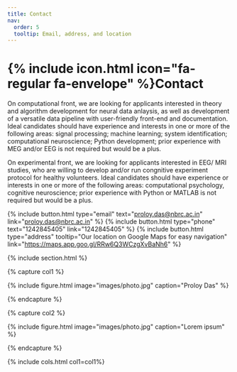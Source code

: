 ```yaml
---
title: Contact
nav:
  order: 5
  tooltip: Email, address, and location
---
```


# {% include icon.html icon="fa-regular fa-envelope" %}Contact

On computational front, we are looking for applicants interested in theory and algorithm development for neural data anlaysis, as well as development of a versatile data pipeline with user-friendly front-end and documentation. Ideal candidates should have experience and interests in one or more of the following areas: signal processing; machine learning; system identification; computational neuroscience; Python development; prior experience with MEG and/or EEG is not required but would be a plus.

On experimental front, we are looking for applicants interested in EEG/ MRI studies, who are willing to develop and/or run congnitive experiment protocol for healthy volunteers. Ideal candidates should have experience or interests in one or more of the following areas: computational psychology, cognitive neuroscience; prior experience with Python or MATLAB is not required but would be a plus. 

{%
  include button.html
  type="email"
  text="proloy.das@nbrc.ac.in"
  link="proloy.das@nbrc.ac.in"
%}
{%
  include button.html
  type="phone"
  text="1242845405"
  link="1242845405"
%}
{%
  include button.html
  type="address"
  tooltip="Our location on Google Maps for easy navigation"
  link="https://maps.app.goo.gl/RRw6Q3WCzgXvBaNh6"
%}

{% include section.html %}

{% capture col1 %}

{%
  include figure.html
  image="images/photo.jpg"
  caption="Proloy Das"
%}

{% endcapture %}

{% capture col2 %}

{%
  include figure.html
  image="images/photo.jpg"
  caption="Lorem ipsum"
%}

{% endcapture %}

{% include cols.html col1=col1%}
<!-- {% include cols.html col1=col1 col2=col2 %} -->

<!-- {% include section.html dark=true %}

{% capture col1 %}
Lorem ipsum dolor sit amet  
consectetur adipiscing elit  
sed do eiusmod tempor
{% endcapture %}

{% capture col2 %}
Lorem ipsum dolor sit amet  
consectetur adipiscing elit  
sed do eiusmod tempor
{% endcapture %}

{% capture col3 %}
Lorem ipsum dolor sit amet  
consectetur adipiscing elit  
sed do eiusmod tempor
{% endcapture %}
 --> 
<!-- {% include cols.html col1=col1 col2=col2 col3=col3 %} -->
